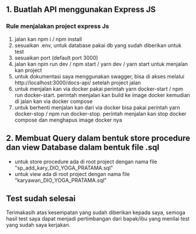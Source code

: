 ## 1. Buatlah API menggunakan Express JS

### Rule menjalakan project express Js

1. jalan kan npm i / npm install
2. sesuaikan .env, untuk database pakai db yang sudah diberikan untuk test
3. sesuaikan port (default port 3000)
4. jalan kan npm run dev / npm start / yarn dev / yarn start untuk menjalan kan project
5. untuk dokumentasi saya menggunakan swagger, bisa di akses melalui http://localhost:3000/docs-api/ setelah project jalan
6. untuk menjalan kan via docker pakai perintah yarn docker-start / npm run docker-start. perintah menjalan kan build ke image docker kemudian di jalan kan via docker compose
7. untuk berhenti menjalan kan dari via docker bisa pakai perintah yarn docker-stop / npm run docker-stop. perintah menjalan kan stop docker compose dan menghapus image docker nya

## 2. Membuat Query dalam bentuk store procedure dan view Database dalam bentuk file .sql

- untuk store procedure ada di root project dengan nama file "sp_add_kary_DIO_YOGA_PRATAMA.sql"
- untuk view ada di root project dengan nama file "karyawan_DIO_YOGA_PRATAMA.sql"

## Test sudah selesai

Terimakasih atas kesempatan yang sudah diberikan kepada saya, semoga hasil test saya dapat menjadi pertimbangan dari bapak/ibu yang menilai test yang sudah saya kerjakan.

